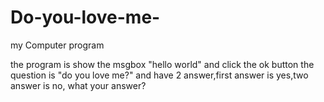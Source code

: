 # Do-you-love-me-
my Computer program

the program is show the msgbox "hello world"
and click the ok button the question is "do you love me?"
and have 2 answer,first answer is yes,two answer is no, what your answer?
